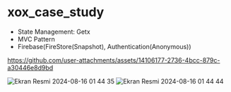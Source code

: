 # xox_case_study

- State Management: Getx
- MVC Pattern
- Firebase(FireStore(Snapshot), Authentication(Anonymous))
  
https://github.com/user-attachments/assets/14106177-2736-4bcc-879c-a30446e8d9bd

![Ekran Resmi 2024-08-16 01 44 35](https://github.com/user-attachments/assets/8c0030b6-b0c2-44cc-9b0e-a4a644ecd89d)
![Ekran Resmi 2024-08-16 01 44 44](https://github.com/user-attachments/assets/2f50e268-c86a-4dd5-804b-b0578290be8b)
